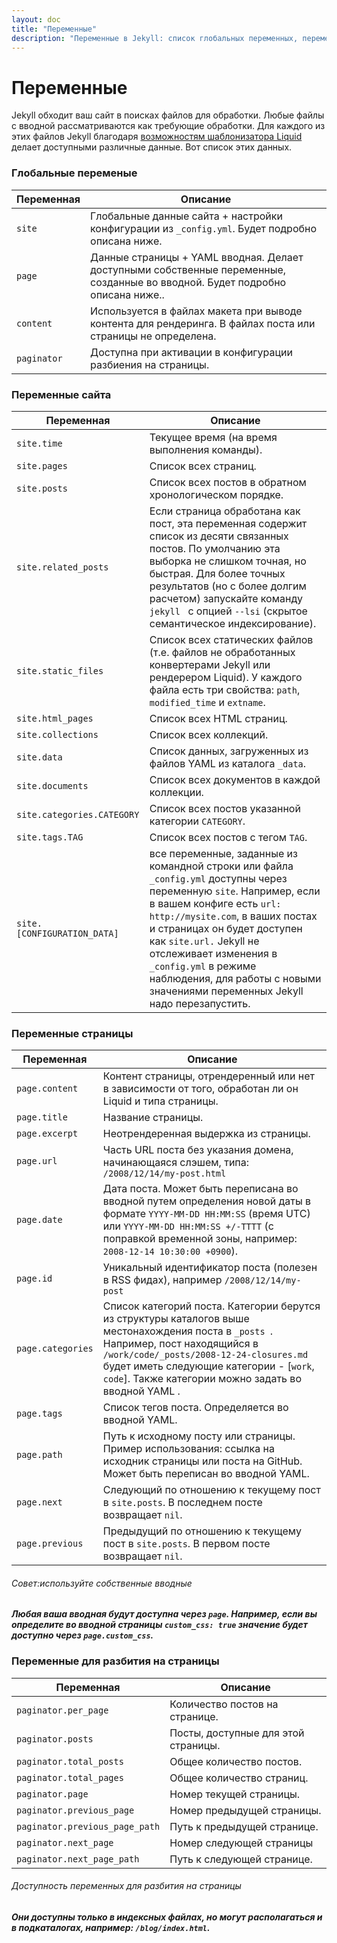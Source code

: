 ```yaml
---
layout: doc
title: "Переменные"
description: "Переменные в Jekyll: список глобальных переменных, переменных сайта и страницы. Переменные для пагинации."
---
```


# Переменные

Jekyll обходит ваш сайт в поисках файлов для обработки. Любые файлы с вводной рассматриваются как требующие обработки. Для каждого из этих файлов Jekyll  благодаря [возможностям шаблонизатора Liquid](https://github.com/Shopify/liquid/wiki) делает доступными различные данные. Вот список этих данных.

### Глобальные переменые

Переменная |Описание
-----------|--------
`site` | Глобальные данные сайта + настройки конфигурации из `_config.yml`. Будет подробно описана ниже.
`page` | Данные страницы + YAML вводная. Делает доступными собственные переменные, созданные во вводной. Будет подробно описана ниже..
`content` | Используется в файлах макета при выводе контента для рендеринга. В файлах поста или страницы не определена.
`paginator` | Доступна при активации в конфигурации разбиения на страницы.


### Переменные сайта

Переменная |Описание
-----------|--------
`site.time` | Текущее время (на время выполнения команды).
`site.pages` | Список всех страниц.
`site.posts` | Список всех постов в обратном хронологическом порядке.
`site.related_posts` | Если страница обработана как пост, эта переменная содержит список из десяти связанных постов. По умолчанию эта выборка не слишком точная, но быстрая. Для более точных результатов (но с более долгим расчетом) запускайте команду `jekyll ` с опцией `--lsi` (скрытое семантическое индексирование).
`site.static_files` | Список всех статических файлов (т.е. файлов не обработанных конвертерами Jekyll или рендерером Liquid). У каждого файла есть три свойства: `path`, `modified_time` и `extname`.
`site.html_pages` | Список всех HTML страниц.
`site.collections` | Список всех коллекций.
`site.data` |Список данных, загруженных из файлов YAML из каталога `_data`.
`site.documents` |Список всех документов в каждой коллекции.
`site.categories.CATEGORY` | Список всех постов указанной категории `CATEGORY`.
`site.tags.TAG` | Список всех постов с тегом `TAG`.
`site.[CONFIGURATION_DATA]` | все переменные, заданные из командной строки или файла `_config.yml` доступны через переменную `site`. Например, если в вашем конфиге есть `url: http://mysite.com`, в ваших постах и страницах он будет доступен как  `site.url.` Jekyll не отслеживает изменения в `_config.yml` в режиме наблюдения, для работы с новыми значениями переменных  Jekyll надо перезапустить.

### Переменные страницы

Переменная |Описание
-----------|--------
`page.content` | Контент страницы, отрендеренный или нет в зависимости от того, обработан ли он Liquid  и типа страницы.
`page.title` |Название страницы.
`page.excerpt` |Неотрендеренная выдержка из страницы.
`page.url` |Часть URL поста без указания домена, начинающаяся слэшем, типа: `/2008/12/14/my-post.html`
`page.date` |Дата поста. Может быть переписана во вводной путем определения новой даты в формате `YYYY-MM-DD HH:MM:SS` (время UTC) или `YYYY-MM-DD HH:MM:SS +/-TTTT` (с поправкой временной зоны, например: `2008-12-14 10:30:00 +0900`).
`page.id` | Уникальный идентификатор поста (полезен в RSS фидах), например `/2008/12/14/my-post`
`page.categories` |Список категорий поста. Категории берутся из структуры каталогов выше местонахождения поста в  `_posts `. Например, пост находящийся в  `/work/code/_posts/2008-12-24-closures.md ` будет иметь следующие категории -  [`work`, `code`]. Также категории можно задать во вводной  YAML .
`page.tags` | Список тегов поста. Определяется во вводной YAML.
`page.path` | Путь к исходному посту или страницы. Пример использования: ссылка на исходник страницы или поста на GitHub. Может быть переписан во вводной YAML.
`page.next` |Следующий по отношению к текущему пост в `site.posts`. В последнем посте возвращает `nil`.
`page.previous` | Предыдущий по отношению к текущему пост в `site.posts`. В первом посте возвращает `nil`.

###### Совет:используйте собственные вводные
***Любая ваша вводная будут доступна через `page`. Например, если вы определите во вводной страницы `custom_css: true` значение будет доступно через `page.custom_css`.***


### Переменные для разбития на страницы

Переменная |Описание
-----------|--------
`paginator.per_page` | Количество постов на странице.
`paginator.posts` |Посты, доступные для этой страницы.
`paginator.total_posts` |Общее количество постов.
`paginator.total_pages` |Общее количество страниц.
`paginator.page` |Номер текущей страницы.
`paginator.previous_page` |Номер предыдущей страницы.
`paginator.previous_page_path` |Путь к предыдущей странице.
`paginator.next_page` |Номер следующей страницы
`paginator.next_page_path` | Путь к следующей странице.

###### Доступность переменных для разбития на страницы
***Они доступны только в индексных файлах, но могут располагаться и в подкаталогах, например: `/blog/index.html`.*** 
